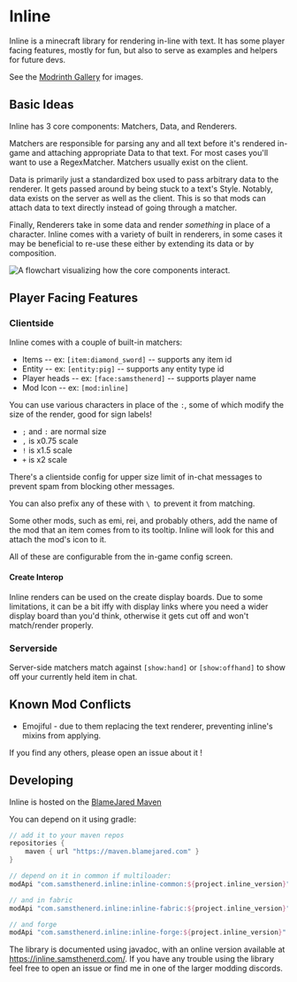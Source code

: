 # Inline

Inline is a minecraft library for rendering in-line with text. It has some player facing features, mostly for fun, but also to serve as examples and helpers for future devs.

See the [Modrinth Gallery](https://modrinth.com/project/inline/gallery) for images.

## Basic Ideas

Inline has 3 core components: Matchers, Data, and Renderers.

Matchers are responsible for parsing any and all text before it's rendered in-game and attaching appropriate Data to that text. For most cases you'll want to use a RegexMatcher. Matchers usually exist on the client.

Data is primarily just a standardized box used to pass arbitrary data to the renderer. It gets passed around by being stuck to a text's Style. Notably, data exists on the server as well as the client. This is so that mods can attach data to text directly instead of going through a matcher.

Finally, Renderers take in some data and render *something* in place of a character. Inline comes with a variety of built in renderers, in some cases it may be beneficial to re-use these either by extending its data or by composition.

![A flowchart visualizing how the core components interact.](https://github.com/SamsTheNerd/inline/raw/main/assets/flowchart.png)

## Player Facing Features

### Clientside

Inline comes with a couple of built-in matchers:
- Items -- ex: `[item:diamond_sword]` -- supports any item id
- Entity -- ex: `[entity:pig]` -- supports any entity type id
- Player heads -- ex: `[face:samsthenerd]` -- supports player name
- Mod Icon -- ex: `[mod:inline]`

You can use various characters in place of the `:`, some of which modify the size of the render, good for sign labels!
- `;` and `:` are normal size
- `,` is x0.75 scale
- `!` is x1.5 scale
- `+` is x2 scale 

There's a clientside config for upper size limit of in-chat messages to prevent spam from blocking other messages.

You can also prefix any of these with `\ `to prevent it from matching.

Some other mods, such as emi, rei, and probably others, add the name of the mod that an item comes from to its tooltip. Inline will look for this and attach the mod's icon to it.

All of these are configurable from the in-game config screen.

#### Create Interop

Inline renders can be used on the create display boards. Due to some limitations, it can be a bit iffy with display links where you need a wider display board than you'd think, otherwise it gets cut off and won't match/render properly.

### Serverside

Server-side matchers match against `[show:hand]` or `[show:offhand]` to show off your currently held item in chat.

## Known Mod Conflicts
- Emojiful - due to them replacing the text renderer, preventing inline's mixins from applying.

If you find any others, please open an issue about it !

## Developing

Inline is hosted on the [BlameJared Maven](https://maven.blamejared.com/com/samsthenerd/inline/)

You can depend on it using gradle:

```groovy
// add it to your maven repos
repositories {
    maven { url "https://maven.blamejared.com" }
}

// depend on it in common if multiloader:
modApi "com.samsthenerd.inline:inline-common:${project.inline_version}"

// and in fabric
modApi "com.samsthenerd.inline:inline-fabric:${project.inline_version}"

// and forge
modApi "com.samsthenerd.inline:inline-forge:${project.inline_version}"
```

The library is documented using javadoc, with an online version available at https://inline.samsthenerd.com/. If you have any trouble using the library feel free to open an issue or find me in one of the larger modding discords.